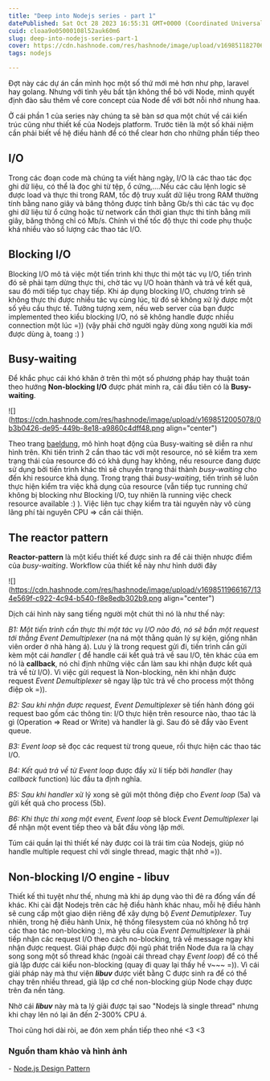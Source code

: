```yaml
---
title: "Deep into Nodejs series - part 1"
datePublished: Sat Oct 28 2023 16:55:31 GMT+0000 (Coordinated Universal Time)
cuid: cloaa9o05000108l52auk60m6
slug: deep-into-nodejs-series-part-1
cover: https://cdn.hashnode.com/res/hashnode/image/upload/v1698511827062/d659dc54-91a4-45e9-ab9a-0f3642163249.png
tags: nodejs

---
```


Đợt này các dự án cần mình học một số thứ mới mẻ hơn như php, laravel hay golang. Nhưng với tình yêu bất tận không thể bỏ với Node, mình quyết định đào sâu thêm về core concept của Node để với bớt nỗi nhớ nhung haa.

Ở cái phần 1 của series này chúng ta sẽ bàn sơ qua một chút về cái kiến trúc cũng như thiết kế của Nodejs platform. Trước tiên là một số khái niệm cần phải biết về hệ điều hành để có thể clear hơn cho những phần tiếp theo

## I/O

Trong các đoạn code mà chúng ta viết hàng ngày, I/O là các thao tác đọc ghi dữ liệu, có thể là đọc ghi từ tệp, ổ cứng,....Nếu các câu lệnh logic sẽ được load và thực thi trong RAM, tốc độ truy xuất dữ liệu trong RAM thường tính bằng nano giây và băng thông được tính bằng Gb/s thì các tác vụ đọc ghi dữ liệu từ ổ cứng hoặc từ network cần thời gian thực thi tính bằng mili giây, băng thông chỉ có Mb/s. Chính vì thế tốc độ thực thi code phụ thuộc khá nhiều vào số lượng các thao tác I/O.

## Blocking I/O

Blocking I/O mô tả việc một tiến trình khi thực thi một tác vụ I/O, tiến trình đó sẽ phải tạm dừng thực thi, chờ tác vụ I/O hoàn thành và trả về kết quả, sau đó mới tiếp tục chạy tiếp. Khi áp dụng blocking I/O, chương trình sẽ không thực thi được nhiều tác vụ cùng lúc, từ đó sẽ không xử lý được một số yêu cầu thực tế. Tưởng tượng xem, nếu web server của bạn được implemented theo kiểu blocking I/O, nó sẽ không handle được nhiều connection một lúc =)) (vậy phải chờ người ngày dùng xong người kia mới được dùng à, toang :) )

## Busy-waiting

Để khắc phục cái khó khăn ở trên thì một số phương pháp hay thuật toán theo hướng **Non-blocking I/O** được phát minh ra, cái đầu tiên có là **Busy-waiting**.

![](https://cdn.hashnode.com/res/hashnode/image/upload/v1698512005078/0b3b0426-de95-449b-8e18-a9860c4dff48.png align="center")

Theo trang [baeldung](https://www.baeldung.com/cs/os-busy-waiting), mô hình hoạt động của Busy-waiting sẽ diễn ra như hình trên. Khi tiến trình 2 cần thao tác với một resource, nó sẽ kiểm tra xem trạng thái của resource đó có khả dụng hay không, nếu resource đang được sử dụng bởi tiến trình khác thì sẽ chuyển trạng thái thành *busy-waiting* cho đến khi resource khả dụng. Trong trạng thái *busy-waiting*, tiến trình sẽ luôn thực hiện kiểm tra việc khả dụng của resource (vẫn tiếp tục running chứ không bị blocking như Blocking I/O, tuy nhiên là running việc check resource available :) ). Việc liên tục chạy kiểm tra tài nguyên này vô cùng lãng phí tài nguyên CPU =&gt; cần cải thiện.

## The reactor pattern

**Reactor-pattern** là một kiểu thiết kế được sinh ra để cải thiện nhược điểm của *busy-waiting*. Workflow của thiết kế này như hình dưới đây

![](https://cdn.hashnode.com/res/hashnode/image/upload/v1698511966167/134e569f-c922-4c94-b540-f8e8edb302b9.png align="center")

Dịch cái hình này sang tiếng người một chút thì nó là như thế này:

*B1: Một tiến trình cần thực thi một tác vụ I/O nào đó, nó sẽ bắn một request tới thằng Event Demultiplexer* (na ná một thằng quản lý sự kiện, giống nhân viên order ở nhà hàng á). Lưu ý là trong request gửi đi, tiến trình cần gửi kèm một cái *handler* ( để handle cái kết quả trả về sau I/O, tên khác của em nó là **callback**, nó chỉ định những việc cần làm sau khi nhận được kết quả trả về từ I/O). Vì việc gửi request là Non-blocking, nên khi nhận được request *Event Demultiplexer* sẽ ngay lập tức trả về cho process một thông điệp ok =)).

*B2: Sau khi nhận được request, Event Demultiplexer* sẽ tiến hành đóng gói request bao gồm các thông tin: I/O thực hiện trên resource nào, thao tác là gì (Operation =&gt; Read or Write) và handler là gì. Sau đó sẽ đẩy vào Event queue.

*B3: Event loop* sẽ đọc các request từ trong queue, rồi thực hiện các thao tác I/O.

*B4: Kết quả trả về từ Event loop* được đẩy xử lí tiếp bởi *handler* (hay *callback* function) lúc đầu ta định nghĩa.

*B5: Sau khi handler* xử lý xong sẽ gửi một thông điệp cho *Event loop* (5a) và gửi kết quả cho process (5b).

*B6: Khi thực thi xong một event, Event loop* sẽ block *Event Demultiplexer* lại để nhận một event tiếp theo và bắt đầu vòng lặp mới.

Túm cái quần lại thì thiết kế này được coi là trái tim của Nodejs, giúp nó handle multiple request chỉ với single thread, magic thật nhở =)).

## Non-blocking I/O engine - libuv

Thiết kế thì tuyệt như thế, nhưng mà khi áp dụng vào thì đẻ ra đống vấn đề khác. Khi cài đặt Nodejs trên các hệ điều hành khác nhau, mỗi hệ điều hành sẽ cung cấp một giao diện riêng để xây dựng bộ *Event Demutiplexer*. Tuy nhiên, trong hệ điều hành Unix, hệ thống filesystem của nó không hỗ trợ các thao tác non-blocking :), mà yêu cầu của *Event Demultiplexer* là phải tiếp nhận các request I/O theo cách no-blocking, trả về message ngay khi nhận được request. Giải pháp được đội ngũ phát triển Node đưa ra là chạy song song một số thread khác (ngoài cái thread chạy *Event loop*) để có thể giả lập được cái kiểu non-blocking (quay đi quay lại thấy hề v~~~ =)). Vì cái giải pháp này mà thư viện ***libuv*** được viết bằng C được sinh ra để có thể chạy trên nhiều thread, giả lập cơ chế non-blocking giúp Node chạy được trên đa nền tảng.

Nhờ cái ***libuv*** này mà ta lý giải được tại sao "Nodejs là single thread" nhưng khi chạy lên nó lại ăn đến 2-300% CPU á.

Thoi cũng hơi dài ròi, ae đón xem phần tiếp theo nhé &lt;3 &lt;3

### Nguồn tham khảo và hình ảnh

\- [Node.js Design Pattern](https://www.amazon.com/Node-js-Design-Patterns-production-grade-applications/dp/1839214112)